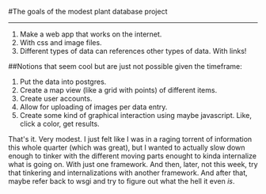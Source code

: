 #The goals of the modest plant database project
___

1. Make a web app that works on the internet.
2. With css and image files.
3. Different types of data can references other types of data. With links!

##Notions that seem cool but are just not possible given the timeframe:
1. Put the data into postgres.
2. Create a map view (like a grid with points) of different items.
3. Create user accounts.
4. Allow for uploading of images per data entry.
5. Create some kind of graphical interaction using maybe javascript. Like, click a color, get results.

That's it. Very modest. I just felt like I was in a raging torrent of information this whole quarter (which was great), but I wanted to actually slow down enough to tinker with the different moving parts enought to kinda internalize what is going on. With just one framework. And then, later, not this week, try that tinkering and internalizations with another framework. And after that, maybe refer back to wsgi and try to figure out what the hell it even *is*. 